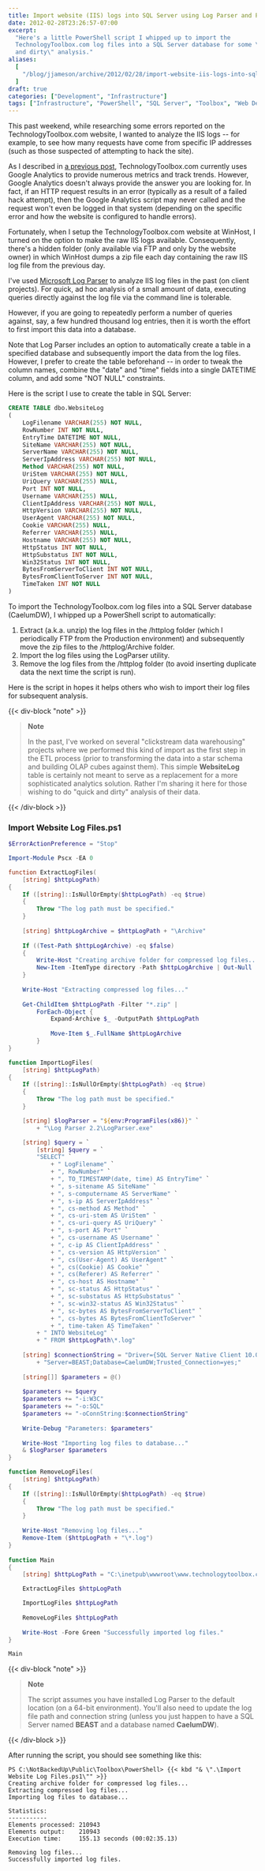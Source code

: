 ```yaml
---
title: Import website (IIS) logs into SQL Server using Log Parser and PowerShell
date: 2012-02-28T23:26:57-07:00
excerpt:
  "Here's a little PowerShell script I whipped up to import the
  TechnologyToolbox.com log files into a SQL Server database for some \"quick
  and dirty\" analysis."
aliases:
  [
    "/blog/jjameson/archive/2012/02/28/import-website-iis-logs-into-sql-server-using-log-parser.aspx",
  ]
draft: true
categories: ["Development", "Infrastructure"]
tags: ["Infrastructure", "PowerShell", "SQL Server", "Toolbox", "Web Development"]
---
```


This past weekend, while researching some errors reported on the
TechnologyToolbox.com website, I wanted to analyze the IIS logs -- for example,
to see how many requests have come from specific IP addresses (such as those
suspected of attempting to hack the site).

As I described in
[a previous post](/blog/jjameson/2012/02/03/building-technologytoolbox-com-part-22),
TechnologyToolbox.com currently uses Google Analytics to provide numerous
metrics and track trends. However, Google Analytics doesn't always provide the
answer you are looking for. In fact, if an HTTP request results in an error
(typically as a result of a failed hack attempt), then the Google Analytics
script may never called and the request won't even be logged in that system
(depending on the specific error and how the website is configured to handle
errors).

Fortunately, when I setup the TechnologyToolbox.com website at WinHost, I turned
on the option to make the raw IIS logs available. Consequently, there's a hidden
folder (only available via FTP and only by the website owner) in which WinHost
dumps a zip file each day containing the raw IIS log file from the previous day.

I've used
[Microsoft Log Parser](http://www.microsoft.com/download/en/details.aspx?displaylang=en&id=24659)
to analyze IIS log files in the past (on client projects). For quick, ad hoc
analysis of a small amount of data, executing queries directly against the log
file via the command line is tolerable.

However, if you are going to repeatedly perform a number of queries against,
say, a few hundred thousand log entries, then it is worth the effort to first
import this data into a database.

Note that Log Parser includes an option to automatically create a table in a
specified database and subsequently import the data from the log files. However,
I prefer to create the table beforehand -- in order to tweak the column names,
combine the "date" and "time" fields into a single DATETIME column, and add some
"NOT NULL" constraints.

Here is the script I use to create the table in SQL Server:

```SQL
CREATE TABLE dbo.WebsiteLog
(
    LogFilename VARCHAR(255) NOT NULL,
    RowNumber INT NOT NULL,
    EntryTime DATETIME NOT NULL,
    SiteName VARCHAR(255) NOT NULL,
    ServerName VARCHAR(255) NOT NULL,
    ServerIpAddress VARCHAR(255) NOT NULL,
    Method VARCHAR(255) NOT NULL,
    UriStem VARCHAR(255) NOT NULL,
    UriQuery VARCHAR(255) NULL,
    Port INT NOT NULL,
    Username VARCHAR(255) NULL,
    ClientIpAddress VARCHAR(255) NOT NULL,
    HttpVersion VARCHAR(255) NOT NULL,
    UserAgent VARCHAR(255) NOT NULL,
    Cookie VARCHAR(255) NULL,
    Referrer VARCHAR(255) NULL,
    Hostname VARCHAR(255) NOT NULL,
    HttpStatus INT NOT NULL,
    HttpSubstatus INT NOT NULL,
    Win32Status INT NOT NULL,
    BytesFromServerToClient INT NOT NULL,
    BytesFromClientToServer INT NOT NULL,
    TimeTaken INT NOT NULL
)
```

To import the TechnologyToolbox.com log files into a SQL Server database
(CaelumDW), I whipped up a PowerShell script to automatically:

1. Extract (a.k.a. unzip) the log files in the /httplog folder (which I
   periodically FTP from the Production environment) and subsequently move the
   zip files to the /httplog/Archive folder.
2. Import the log files using the LogParser utility.
3. Remove the log files from the /httplog folder (to avoid inserting duplicate
   data the next time the script is run).

Here is the script in hopes it helps others who wish to import their log files
for subsequent analysis.

{{< div-block "note" >}}

> **Note**
> 
> In the past, I've worked on several "clickstream data warehousing" projects
> where we performed this kind of import as the first step in the ETL process
> (prior to transforming the data into a star schema and building OLAP cubes
> against them). This simple **WebsiteLog** table is certainly not meant to
> serve as a replacement for a more sophisticated analytics solution. Rather I'm
> sharing it here for those wishing to do "quick and dirty" analysis of their
> data.

{{< /div-block >}}

### Import Website Log Files.ps1

```PowerShell
$ErrorActionPreference = "Stop"

Import-Module Pscx -EA 0

function ExtractLogFiles(
    [string] $httpLogPath)
{
    If ([string]::IsNullOrEmpty($httpLogPath) -eq $true)
    {
        Throw "The log path must be specified."    
    }
    
    [string] $httpLogArchive = $httpLogPath + "\Archive"
    
    If ((Test-Path $httpLogArchive) -eq $false)
    {
        Write-Host "Creating archive folder for compressed log files..."
        New-Item -ItemType directory -Path $httpLogArchive | Out-Null
    }
    
    Write-Host "Extracting compressed log files..."
    
    Get-ChildItem $httpLogPath -Filter "*.zip" |
        ForEach-Object {
            Expand-Archive $_ -OutputPath $httpLogPath
            
            Move-Item $_.FullName $httpLogArchive
        }
}

function ImportLogFiles(
    [string] $httpLogPath)
{
    If ([string]::IsNullOrEmpty($httpLogPath) -eq $true)
    {
        Throw "The log path must be specified."    
    }

    [string] $logParser = "${env:ProgramFiles(x86)}" `
        + "\Log Parser 2.2\LogParser.exe"

    [string] $query = `
        [string] $query = `
        "SELECT" `
            + " LogFilename" `
            + ", RowNumber" `
            + ", TO_TIMESTAMP(date, time) AS EntryTime" `
            + ", s-sitename AS SiteName" `
            + ", s-computername AS ServerName" `
            + ", s-ip AS ServerIpAddress" `
            + ", cs-method AS Method" `
            + ", cs-uri-stem AS UriStem" `
            + ", cs-uri-query AS UriQuery" `
            + ", s-port AS Port" `
            + ", cs-username AS Username" `
            + ", c-ip AS ClientIpAddress" `
            + ", cs-version AS HttpVersion" `
            + ", cs(User-Agent) AS UserAgent" `
            + ", cs(Cookie) AS Cookie" `
            + ", cs(Referer) AS Referrer" `
            + ", cs-host AS Hostname" `
            + ", sc-status AS HttpStatus" `
            + ", sc-substatus AS HttpSubstatus" `
            + ", sc-win32-status AS Win32Status" `
            + ", sc-bytes AS BytesFromServerToClient" `
            + ", cs-bytes AS BytesFromClientToServer" `
            + ", time-taken AS TimeTaken" `
        + " INTO WebsiteLog" `
        + " FROM $httpLogPath\*.log"
        
    [string] $connectionString = "Driver={SQL Server Native Client 10.0};" `
        + "Server=BEAST;Database=CaelumDW;Trusted_Connection=yes;"
    
    [string[]] $parameters = @()
    
    $parameters += $query
    $parameters += "-i:W3C"
    $parameters += "-o:SQL"
    $parameters += "-oConnString:$connectionString"
    
    Write-Debug "Parameters: $parameters"
    
    Write-Host "Importing log files to database..."
    & $logParser $parameters
}

function RemoveLogFiles(
    [string] $httpLogPath)
{
    If ([string]::IsNullOrEmpty($httpLogPath) -eq $true)
    {
        Throw "The log path must be specified."    
    }
    
    Write-Host "Removing log files..."    
    Remove-Item ($httpLogPath + "\*.log")
}
    
function Main
{
    [string] $httpLogPath = "C:\inetpub\wwwroot\www.technologytoolbox.com\httplog"

    ExtractLogFiles $httpLogPath

    ImportLogFiles $httpLogPath
    
    RemoveLogFiles $httpLogPath
        
    Write-Host -Fore Green "Successfully imported log files."
}

Main
```

{{< div-block "note" >}}

> **Note**
> 
> The script assumes you have installed Log Parser to the default location (on a
> 64-bit environment). You'll also need to update the log file path and
> connection string (unless you just happen to have a SQL Server named **BEAST**
> and a database named **CaelumDW**).

{{< /div-block >}}

After running the script, you should see something like this:

```Text
PS C:\NotBackedUp\Public\Toolbox\PowerShell> {{< kbd "& \".\Import Website Log Files.ps1\"" >}}
Creating archive folder for compressed log files...
Extracting compressed log files...
Importing log files to database...

Statistics:
-----------
Elements processed: 210943
Elements output:    210943
Execution time:     155.13 seconds (00:02:35.13)

Removing log files...
Successfully imported log files.
```


